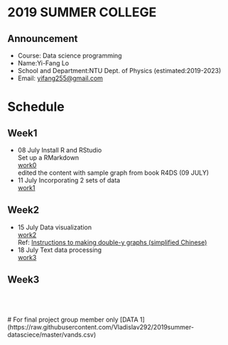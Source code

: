 # 2019 SUMMER COLLEGE <br/>
## Announcement
* Course: Data science programming <br/>
* Name:Yi-Fang Lo <br/>
* School and Department:NTU Dept. of Physics (estimated:2019-2023)<br/>
* Email: yifang255@gmail.com <br/>
# Schedule <br/>
## Week1 <br/>
* 08 July Install R and RStudio <br/>
Set up a RMarkdown <br/>
[work0](https://vladislav292.github.io/2019summer-datasciece/work1/1.html) <br/>
edited the content with sample graph from book R4DS (09 JULY) <br/>
* 11 July Incorporating 2 sets of data <br/>
[work1](https://vladislav292.github.io/2019summer-datasciece/work2/work2.html)
## Week2 <br/>
* 15 July Data visualization <br/>
[work2](https://vladislav292.github.io/2019summer-datasciece/work3/work3.html)<br/>
Ref: [Instructions to making double-y graphs (simplified Chinese)](https://blog.csdn.net/kMD8d5R/article/details/81713813)
* 18 July Text data processing <br/>
[work3](https://vladislav292.github.io/2019summer-datasciece/work4/work4.html)<br/>
## Week3<br/>
<br/>
<br/>
<br/>
# For final project group member only
[DATA 1](https://raw.githubusercontent.com/Vladislav292/2019summer-datasciece/master/vands.csv)
